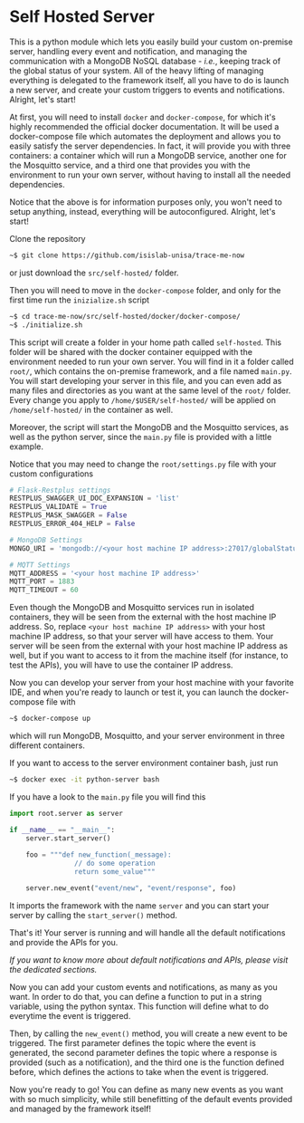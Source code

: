 # Self Hosted Server

This is a python module which lets you easily build your custom on-premise server, handling every event and notification, and managing the communication with a MongoDB NoSQL database - *i.e.*, keeping track of the global status of your system. All of the heavy lifting of managing everything is delegated to the framework itself, all you have to do is launch a new server, and create your custom triggers to events and notifications. Alright, let's start!

At first, you will need to install `docker` and `docker-compose`, for which it's highly recommended the official docker documentation. It will be used a docker-compose file which automates the deployment and allows you to easily satisfy the server dependencies. In fact, it will provide you with three containers: a container which will run a MongoDB service, another one for the Mosquitto service, and a third one that provides you with the environment to run your own server, without having to install all the needed dependencies.

Notice that the above is for information purposes only, you won't need to setup anything, instead, everything will be autoconfigured. Alright, let's start!

Clone the repository 

```bash
~$ git clone https://github.com/isislab-unisa/trace-me-now
```

or just download the `src/self-hosted/` folder.

Then you will need to move in the `docker-compose` folder, and only for the first time run the `inizialize.sh` script

```bash
~$ cd trace-me-now/src/self-hosted/docker/docker-compose/
~$ ./initialize.sh
```

This script will create a folder in your home path called `self-hosted`. This folder will be shared with the docker container equipped with the environment needed to run your own server. You will find in it a folder called `root/`, which contains the on-premise framework, and a file named `main.py`. You will start developing your server in this file, and you can even add as many files and directories as you want at the same level of the `root/` folder. Every change you apply to `/home/$USER/self-hosted/` will be applied on `/home/self-hosted/` in the container as well.

Moreover, the script will start the MongoDB and the Mosquitto services, as well as the python server, since the `main.py` file is provided with a little example.

Notice that you may need to change the `root/settings.py` file with your custom configurations

```python
# Flask-Restplus settings
RESTPLUS_SWAGGER_UI_DOC_EXPANSION = 'list'
RESTPLUS_VALIDATE = True
RESTPLUS_MASK_SWAGGER = False
RESTPLUS_ERROR_404_HELP = False

# MongoDB Settings
MONGO_URI = 'mongodb://<your host machine IP address>:27017/globalStatus'

# MQTT Settings
MQTT_ADDRESS = '<your host machine IP address>'
MQTT_PORT = 1883
MQTT_TIMEOUT = 60
```

Even though the MongoDB and Mosquitto services run in isolated containers, they will be seen from the external with the host machine IP address. So, replace `<your host machine IP address>` with your host machine IP address, so that your server will have access to them. Your server will be seen from the external with your host machine IP address as well, but if you want to access to it from the machine itself (for instance, to test the APIs), you will have to use the container IP address.

Now you can develop your server from your host machine with your favorite IDE, and when you're ready to launch or test it, you can launch the docker-compose file with

```bash
~$ docker-compose up
```

which will run MongoDB, Mosquitto, and your server environment in three different containers.

If you want to access to the server environment container bash, just run

```bash
~$ docker exec -it python-server bash
```

If you have a look to the `main.py` file you will find this

```python
import root.server as server

if __name__ == "__main__":
    server.start_server()
    
    foo = """def new_function(_message):
                // do some operation
                return some_value"""

    server.new_event("event/new", "event/response", foo)
```

It imports the framework with the name `server` and you can start your server by calling the `start_server()` method.

That's it! Your server is running and will handle all the default notifications and provide the APIs for you.

*If you want to know more about default notifications and APIs, please visit the dedicated sections.*

Now you can add your custom events and notifications, as many as you want. In order to do that, you can define a function to put in a string variable, using the python syntax. This function will define what to do everytime the event is triggered.

Then, by calling the `new_event()` method, you will create a new event to be triggered. The first parameter defines the topic where the event is generated, the second parameter defines the topic where a response is provided (such as a notification), and the third one is the function defined before, which defines the actions to take when the event is triggered.

Now you're ready to go! You can define as many new events as you want with so much simplicity, while still benefitting of the default events provided and managed by the framework itself!
